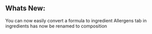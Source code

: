 Whats New:
----------------------
You can now easily convert a formula to ingredient
Allergens tab in ingredients has now be renamed to composition
